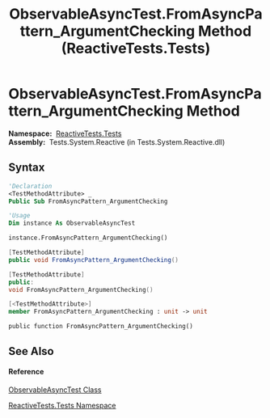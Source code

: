 ﻿---
title: ObservableAsyncTest.FromAsyncPattern_ArgumentChecking Method  (ReactiveTests.Tests)
TOCTitle: FromAsyncPattern_ArgumentChecking Method
ms:assetid: M:ReactiveTests.Tests.ObservableAsyncTest.FromAsyncPattern_ArgumentChecking
ms:mtpsurl: https://msdn.microsoft.com/en-us/library/reactivetests.tests.observableasynctest.fromasyncpattern_argumentchecking(v=VS.103)
ms:contentKeyID: 36619494
ms.date: 06/28/2011
mtps_version: v=VS.103
f1_keywords:
- ReactiveTests.Tests.ObservableAsyncTest.FromAsyncPattern_ArgumentChecking
dev_langs:
- CSharp
- JScript
- VB
- FSharp
- c++
---

# ObservableAsyncTest.FromAsyncPattern\_ArgumentChecking Method

**Namespace:**  [ReactiveTests.Tests](hh289046\(v=vs.103\).md)  
**Assembly:**  Tests.System.Reactive (in Tests.System.Reactive.dll)

## Syntax

``` vb
'Declaration
<TestMethodAttribute> _
Public Sub FromAsyncPattern_ArgumentChecking
```

``` vb
'Usage
Dim instance As ObservableAsyncTest

instance.FromAsyncPattern_ArgumentChecking()
```

``` csharp
[TestMethodAttribute]
public void FromAsyncPattern_ArgumentChecking()
```

``` c++
[TestMethodAttribute]
public:
void FromAsyncPattern_ArgumentChecking()
```

``` fsharp
[<TestMethodAttribute>]
member FromAsyncPattern_ArgumentChecking : unit -> unit 
```

``` jscript
public function FromAsyncPattern_ArgumentChecking()
```

## See Also

#### Reference

[ObservableAsyncTest Class](hh314747\(v=vs.103\).md)

[ReactiveTests.Tests Namespace](hh289046\(v=vs.103\).md)

